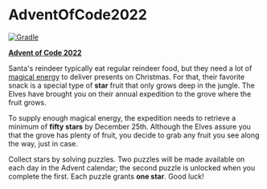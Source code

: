 # AdventOfCode2022

[![Gradle](https://github.com/shiznit0587/AdventOfCode2022/actions/workflows/gradle.yml/badge.svg)](https://github.com/shiznit0587/AdventOfCode2022/actions/workflows/gradle.yml)

**[Advent of Code 2022](https://adventofcode.com/2022)**

Santa's reindeer typically eat regular reindeer food, but they need a lot of [magical energy](https://adventofcode.com/2018/day/25) to deliver presents on Christmas. For that, their favorite snack is a special type of **star** fruit that only grows deep in the jungle. The Elves have brought you on their annual expedition to the grove where the fruit grows.

To supply enough magical energy, the expedition needs to retrieve a minimum of **fifty stars** by December 25th. Although the Elves assure you that the grove has plenty of fruit, you decide to grab any fruit you see along the way, just in case.

Collect stars by solving puzzles. Two puzzles will be made available on each day in the Advent calendar; the second puzzle is unlocked when you complete the first. Each puzzle grants **one star**. Good luck!